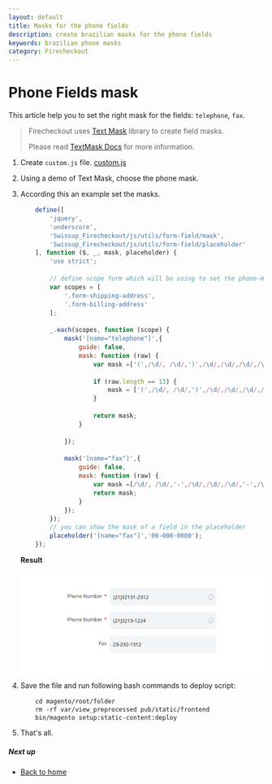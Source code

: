 ```yaml
---
layout: default
title: Masks for the phone fields
description: create brazilian masks for the phone fields
keywords: brazilian phone masks
category: Firecheckout
---
```


# Phone Fields mask

 This article help you to set the right mask for the fields: `telephone`, `fax`.
> Firecheckout uses [Text Mask](https://text-mask.github.io/text-mask/) library
> to create field masks.
>
> Please read [TextMask Docs](https://github.com/text-mask/text-mask/blob/master/componentDocumentation.md#readme)
> for more information.

 1. Create `custom.js` file. [custom.js](/m2/extensions/firecheckout/customization/custom-js/)
 2. Using a demo of Text Mask, choose the phone mask.
 3. According this an example set the masks.

    ```js
        define([
            'jquery',
            'underscore',
            'Swissup_Firecheckout/js/utils/form-field/mask',
            'Swissup_Firecheckout/js/utils/form-field/placeholder'
        ], function ($, _, mask, placeholder) {
            'use strict';

            // define scope form which will be using to set the phone-mask
            var scopes = [
                '.form-shipping-address',
                '.form-billing-address'
            ];

            _.each(scopes, function (scope) {
                mask('[name="telephone"]',{
                    guide: false,
                    mask: function (raw) {
                        var mask =['(',/\d/, /\d/,')',/\d/,/\d/,/\d/,/\d/,/\d/,'-',/\d/,/\d/,/\d/,/\d/];

                        if (raw.length == 13) {
                            mask = ['(',/\d/, /\d/,')',/\d/,/\d/,/\d/,/\d/,'-',/\d/,/\d/,/\d/,/\d/];
                        }

                        return mask;
                    }

                });

                mask('[name="fax"]',{
                    guide: false,
                    mask: function (raw) {
                        var mask =[/\d/, /\d/,'-',/\d/,/\d/,/\d/,'-',/\d/,/\d/,/\d/,/\d/];
                        return mask;
                    }
                });
            });
            // you can show the mask of a field in the placeholder
            placeholder('[name="fax"]','00-000-0000');
        });
    ```
    **Result**

    ![phone-masks](/images/m2/firecheckout/brazil/phone-masks.png)

 4. Save the file and run following bash commands to deploy script:

    ```
        cd magento/root/folder
        rm -rf var/view_preprocessed pub/static/frontend
        bin/magento setup:static-content:deploy
    ```

 5. That's all.

##### Next up

 -  [Back to home](/m2/extensions/firecheckout)